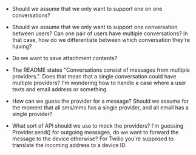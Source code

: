 - Should we assume that we only want to support one on one conversations?

- Should we assume that we only want to support one conversation between users? Can one pair of users have multiple conversations? In that case, how do we differentiate between which conversation they're having?

- Do we want to save attachment contents?

- The README states "Conversations consist of messages from multiple providers.". Does that mean that a single conversation could have multiple providers? I'm wondering how to handle a case where a user texts and email address or something

- How can we guess the provider for a message? Should we assume for the moment that all sms/mms has a single provider, and all email has a single provider?

- What sort of API should we use to mock the providers? I'm guessing Provider.send() for outgoing messages, do we want to forward the message to the device otherwise? For Twilio you're supposed to translate the incoming address to a device ID.
